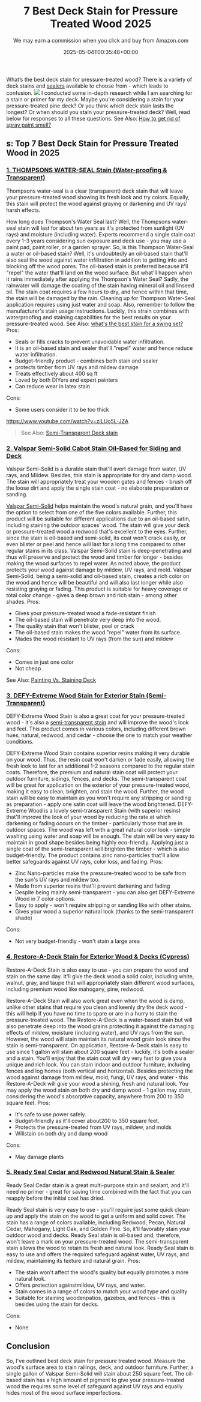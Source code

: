 ﻿---
author: We may earn a commission when you click and buy from Amazon.com
layout: post
title: 7 Best Deck Stain for Pressure Treated Wood 2025
date: '2025-05-04T00:35:48+00:00'
categories:
- Paint
tags: []
slug: /best-deck-stain-for-pressure-treated-wood/
lastmod: 2025-05-07T12:21:23+03:00
---

What’s the best deck stain for pressure-treated wood? There is a variety of deck stains and
[sealers](https://pestpolicy.com/best-deck-sealer-for-pressure-treated-wood/)
available to choose from - which leads to confusion.
![](/assets/img/12/Pest-Control.jpg)
I conducted some in-depth research while I am searching for a stain
or primer
for my deck.
Maybe you're considering a stain for your pressure-treated pine deck?
Or you think which deck stain lasts the longest?
Or when should you stain your pressure-treated deck?
Well, read below for responses to all these questions.
See Also:
[How to get rid of spray paint smell?](https://pestpolicy.com/how-to-get-rid-of-spray-paint-smell/)
## s: Top 7 Best Deck Stain for Pressure Treated Wood in 2025
### [1. THOMPSONS WATER-SEAL Stain (Water-proofing & Transparent)](https://www.amazon.com/dp/B00IKVLXYI/?tag=p-policy-20)
Thompsons water-seal is a clear (transparent) deck stain that will leave your pressure-treated wood showing its fresh look and try colors. Equally, this stain will protect the wood against
graying or darkening and UV rays' harsh effects.

How long does Thompson's Water Seal last? Well, the Thompsons water-seal stain will last for about ten years as it's protected from sunlight (UV rays) and moisture (including water). Experts recommend a single stain coat every 1-3 years considering sun exposure and deck use - you may use a paint pad, paint roller, or a garden sprayer.
So, is this Thompson Water-Seal a water or oil-based stain? Well, it's undoubtedly an
oil-based stain that'll also seal the wood against water
infiltration in addition to getting into and blocking off the wood pores. The oil-based stain is preferred because it'll "repel" the water that'll land on the wood surface.
But what'll happen when it rains immediately after applying the Thompson's Water Seal? Sadly, the rainwater will damage the coating of the stain having
mineral oil and
linseed oil. The stain coat requires a few hours to dry, and hence within that time, the stain will be damaged by the rain.
Cleaning up for Thompson Water-Seal application requires using just water and soap. Also, remember to follow the manufacturer's stain usage instructions.
Luckily, this strain combines with waterproofing and staining capabilities for the best results on your pressure-treated wood.
See Also:
[what's the best stain for a swing set?](https://pestpolicy.com/best-stain-for-swing-set/)
Pros:
- Seals or fills cracks to prevent unavoidable water infiltration.
- It is an oil-based stain and sealer that'll "repel" water and hence reduce water infiltration.
- Budget-friendly product - combines both stain and sealer
- protects timber from UV rays and mildew damage
- Treats effectively about 400 sq ft
- Loved by both DIYers and expert painters
- Can reduce wear in latex stain

Cons:
- Some users consider it to be too thick

https://www.youtube.com/watch?v=zILUo5L-JZA
> See Also:
> [Semi-Transparent Deck stain](https://pestpolicy.com/best-semi-transparent-deck-stain/)
### [2. Valspar Semi-Solid Cabot Stain Oil-Based for Siding and Deck](https://www.amazon.com/dp/B002MADHWE/?tag=p-policy-20)
Valspar Semi-Solid is a durable stain that'll avert damage from water,
UV rays,
and
Mildew. Besides, this stain is appropriate for dry and damp wood. The stain will appropriately treat your wooden gates and fences - brush off the loose dirt and apply the single stain coat - no elaborate preparation or sanding.

[Valspar Semi-Solid](https://pestpolicy.com/valspar-cabinet-paint/)
helps maintain the wood's natural grain, and you'll have the option to select from one of the five colors available. Further, this product will be suitable for different applications due to an oil-based satin, including staining the outdoor spaces' wood.
The stain will give your deck or pressure-treated wood a redwood that's excellent to the eyes. Further, since the stain is oil-based and semi-solid, its coat won't crack easily, or even blister or peel and hence will last for a long time compared to other regular stains in its class.
Valspar Semi-Solid stain is deep-penetrating and thus will preserve and protect the wood and timber for longer - besides making the wood surfaces to repel water. As noted above, the product protects your wood against damage by mildew, UV rays, and mold.
Valspar Semi-Solid, being a semi-solid and oil-based stain, creates a rich color on the wood and hence will be beautiful and will also last longer while also resisting graying or fading. This product is suitable for heavy coverage or total color change - gives a deep brown and rich stain - among other shades.
Pros:
- Gives your pressure-treated wood a fade-resistant finish
- The oil-based stain will penetrate very deep into the wood.
- The quality stain that won't blister, peel or crack
- The oil-based stain makes the wood "repel" water from its surface.
- Mades the wood resistant to UV rays (from the sun) and mildew

Cons:
- Comes in just one color
- Not cheap

See Also:
[Painting Vs. Staining Deck](https://pestpolicy.com/painting-vs-staining-deck/)
### [3. DEFY-Extreme Wood Stain for Exterior Stain (Semi-Transparent)](https://www.amazon.com/dp/B00CQNWO8K/?tag=p-policy-20)
DEFY-Extreme Wood Stain is also a great coat for your pressure-treated wood - it's also a
[semi-transparent stain](https://pestpolicy.com/best-semi-transparent-deck-stain/)
and will improve the wood's look and feel. This product comes in various colors, including different brown hues, natural, redwood, and cedar - choose the one to match your weather conditions.

DEFY-Extreme Wood Stain contains superior resins making it very durable on your wood. Thus, the resin coat won't darken or fade easily, allowing the fresh look to last for an additional 1-2 seasons compared to the regular stain coats. Therefore, the premium and natural stain coat will protect your
outdoor furniture,
sidings, fences, and decks.
The
semi-transparent coat will be great for application on the exterior of your pressure-treated wood, making it easy to clean, brighten, and stain the wood. Further, the wood stain will be easy to maintain as you won't require any stripping or sanding as preparation - apply one satin coat will leave the wood brightened.
DEFY-Extreme Wood is a lovely
semi-transparent Stain (with superior resins) that'll improve the look of your wood by reducing the rate at which darkening or fading occurs on the timber - particularly those that are in outdoor spaces. The wood was left with a great natural color look - simple washing using water and soap will be enough.
The stain will be very easy to maintain in good shape besides being highly
eco-friendly. Applying just a single coat of the semi-transparent will brighten the timber - which is also budget-friendly. The product contains zinc nano-particles that'll allow better safeguards against UV rays, color loss, and fading.
Pros:
- Zinc Nano-particles make the pressure-treated wood to be safe from the sun's UV rays and mildew too.
- Made from superior resins that'll prevent darkening and fading
- Despite being mainly semi-transparent - you can also get DEFY-Extreme Wood in 7 color options.
- Easy to apply - won't require stripping or sanding like with other stains.
- Gives your wood a superior natural look (thanks to the semi-transparent shade)

Cons:
- Not very budget-friendly - won't stain a large area

### [4. Restore-A-Deck Stain for Exterior Wood & Decks (Cypress)](https://www.amazon.com/dp/B07QL2XT1P/?tag=p-policy-20)
Restore-A-Deck Stain is also easy to use - you can prepare the wood and stain on the same day. It'll give the deck wood a solid color, including white, walnut, gray, and taupe that will appropriately stain different wood surfaces, including premium wood like mahogany, pine, redwood.

Restore-A-Deck Stain will also work great even when the wood is damp, unlike other stains that require you clean and keenly dry the deck wood - this will help if you have no time to spare or are in a hurry to stain the pressure-treated wood.
The Restore-A-Deck is a water-based stain but will also penetrate deep into the wood grains protecting it against the damaging effects of mildew, moisture (including water), and UV rays from the sun. However, the wood will stain maintain its natural wood grain look since the stain is semi-transparent.
On application, Restore-A-Deck stain is easy to use since 1 gallon will stain about 200 square feet - luckily, it's both a
sealer and a stain.
You'll enjoy that the stain coat will dry very fast to give you a unique and rich look. You can stain indoor and outdoor furniture, including
fences and log homes (both vertical and horizontal).
Besides protecting the wood against damage from mildew,
mold, fungi, UV rays, and water - this
Restore-A-Deck will give your wood a shining, fresh and natural look.
You may apply the wood stain on both dry and damp wood - 1
gallon may stain, considering the wood's
absorptive capacity,
anywhere from
200 to 350 square feet.
Pros:
- It's safe to use power safely.
- Budget-friendly as it'll cover about200 to 350 square feet.
- Protects the pressure-treated from UV rays, mildew, and molds
- Willstain on both dry and damp wood

Cons:
- May damage plants

### [5. Ready Seal Cedar and Redwood Natural Stain & Sealer](https://www.amazon.com/dp/B00MDVLOBS/?tag=p-policy-20)
Ready Seal Cedar stain is a great multi-purpose stain and sealant, and it'll need no primer - great for saving time combined with the fact that you can reapply before the initial coat has dried.

Ready Seal stain is very easy to use - you'll require just some quick clean-up and apply the stain on the wood to get a uniform and solid cover.
The stain has a range of colors available, including Redwood, Pecan, Natural Cedar, Mahogany, Light Oak, and Golden Pine. So, it'll favorably stain your outdoor wood and decks.
Ready Seal stain is oil-based and, therefore, won't leave a mark on your pressure-treated wood. The semi-transparent stain allows the wood to retain its fresh and natural look.
Ready Seal stain is easy to use and offers the required safeguard against water, UV rays, and mildew, maintaining its texture and natural grain.
Pros:
- The stain won't affect the wood's quality but equally promotes a more natural look.
- Offers protection againstmildew, UV rays, and water.
- Stain comes in a range of colors to match your wood type and quality
- Suitable for staining woodenpatios, gazebos, and fences - this is besides using the stain for decks.

Cons:
- None

## Conclusion
So, I've outlined best deck stain for pressure treated wood. Measure the wood's surface area to stain railings, deck, and outdoor furniture. Further, a single gallon of Valspar Semi-Solid will stain about 250 square feet.
The oil-based stain has a high amount of pigment to give your pressure-treated wood the requires some level of safeguard against UV rays and equally hides most of the wood surface imperfections.
